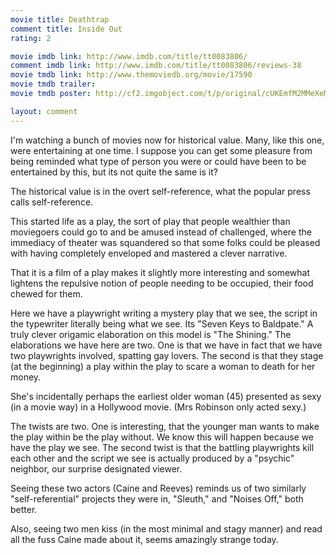 ```yaml
---
movie title: Deathtrap
comment title: Inside Out
rating: 2

movie imdb link: http://www.imdb.com/title/tt0083806/
comment imdb link: http://www.imdb.com/title/tt0083806/reviews-38
movie tmdb link: http://www.themoviedb.org/movie/17590
movie tmdb trailer: 
movie tmdb poster: http://cf2.imgobject.com/t/p/original/cUKEmfM2MMeXeMH2clsdDJbw8JV.jpg

layout: comment
---
```


I'm watching a bunch of movies now for historical value. Many, like this one, were entertaining at one time. I suppose you can get some pleasure from being reminded what type of person you were or could have been to be entertained by this, but its not quite the same is it?

The historical value is in the overt self-reference, what the popular press calls self-reference.

This started life as a play, the sort of play that people wealthier than moviegoers could go to and be amused instead of challenged, where the immediacy of theater was squandered so that some folks could be pleased with having completely enveloped and mastered a clever narrative.

That it is a film of a play makes it slightly more interesting and somewhat lightens the repulsive notion of people needing to be occupied, their food chewed for them. 

Here we have a playwright writing a mystery play that we see, the script in the typewriter literally being what we see. Its "Seven Keys to Baldpate." A truly clever origamic elaboration on this model is "The Shining." The elaborations we have here are two. One is that we have in fact that we have two playwrights involved, spatting gay lovers. The second is that they stage (at the beginning) a play within the play to scare a woman to death for her money. 

She's incidentally perhaps the earliest older woman (45) presented as sexy (in a movie way) in a Hollywood movie. (Mrs Robinson only acted sexy.)

The twists are two. One is interesting, that the younger man wants to make the play within be the play without. We know this will happen because we have the play we see. The second twist is that the battling playwrights kill each other and the script we see is actually produced by a "psychic" neighbor, our surprise designated viewer. 

Seeing these two actors (Caine and Reeves) reminds us of two similarly "self-referential" projects they were in, "Sleuth," and "Noises Off," both better.

Also, seeing two men kiss (in the most minimal and stagy manner) and read all the fuss Caine made about it, seems amazingly strange today.